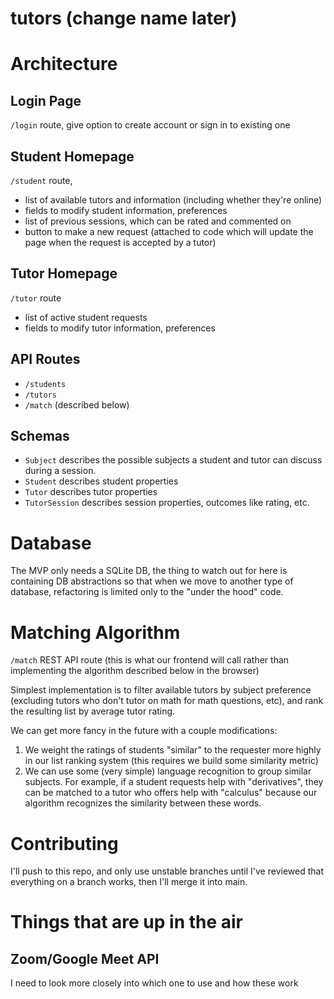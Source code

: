# tutors (change name later)

# Architecture

## Login Page
`/login` route, give option to create account or sign in to existing one

## Student Homepage
`/student` route, 

* list of available tutors and information (including whether they're online)
* fields to modify student information, preferences
* list of previous sessions, which can be rated and commented on
* button to make a new request (attached to code which will update the page when the request is accepted by a tutor)

## Tutor Homepage
`/tutor` route

* list of active student requests
* fields to modify tutor information, preferences

## API Routes
* `/students` 
* `/tutors`
* `/match` (described below)

## Schemas
* `Subject` describes the possible subjects a student and tutor can discuss during a session.
* `Student` describes student properties
* `Tutor` describes tutor properties
* `TutorSession` describes session properties, outcomes like rating, etc.

# Database
The MVP only needs a SQLite DB, the thing to watch out for here is containing DB abstractions so that when we move to another type of database, refactoring is limited only to the "under the hood" code.

# Matching Algorithm
`/match` REST API route (this is what our frontend will call rather than implementing the algorithm described below in the browser)

Simplest implementation is to filter available tutors by subject preference (excluding tutors who don't tutor on math for math questions, etc), and rank the resulting list by average tutor rating. 

We can get more fancy in the future with a couple modifications:
1. We weight the ratings of students "similar" to the requester more highly in our list ranking system (this requires we build some similarity metric)
2. We can use some (very simple) language recognition to group similar subjects. For example, if a student requests help with "derivatives", they can be matched to a tutor who offers help with "calculus" because our algorithm recognizes the similarity between these words.

# Contributing
I'll push to this repo, and only use unstable branches until I've reviewed that everything on a branch works, then I'll merge it into main.

# Things that are up in the air

## Zoom/Google Meet API
I need to look more closely into which one to use and how these work

